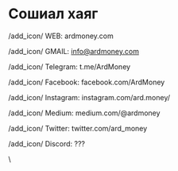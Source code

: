 # Сошиал хаяг

/add\_icon/ WEB: ardmoney.com

/add\_icon/ GMAIL: [info@ardmoney.com](mailto:info@ardmoney.com)&#x20;

/add\_icon/ Telegram: t.me/ArdMoney&#x20;

/add\_icon/ Facebook: facebook.com/ArdMoney&#x20;

/add\_icon/ Instagram: instagram.com/ard.money/&#x20;

/add\_icon/ Medium: medium.com/@ardmoney

/add\_icon/ Twitter: twitter.com/ard\_money

/add\_icon/ Discord: ???

\
